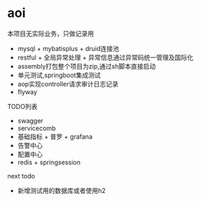 # aoi
本项目无实际业务，只做记录用

- mysql + mybatisplus + druid连接池
- restful + 全局异常处理 + 异常信息通过异常码统一管理及国际化
- assembly打包整个项目为zip,通过sh脚本直接启动
- 单元测试,springboot集成测试
- aop实现controller请求审计日志记录
- flyway

TODO列表
- swagger
- servicecomb
- 基础指标 + 普罗 + grafana
- 告警中心
- 配置中心
- redis + springsession


next todo
- 新增测试用的数据库或者使用h2